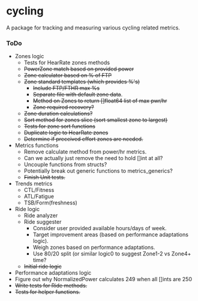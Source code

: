 # cycling
A package for tracking and measuring various cycling related metrics.

### ToDo
- Zones logic
    - Tests for HearRate zones methods
    - ~~PowerZone match based on provided power~~
    - ~~Zone calculator based on % of FTP~~
    - ~~Zone standard templates (which provides %'s)~~
        - ~~Include FTP/FTHR max %s~~
        - ~~Separate file with default zone data~~.
        - ~~Method on Zones to return []float64 list of max pwr/hr~~
        - ~~Zone required recovery?~~
    - ~~Zone duration calculations?~~
    - ~~Sort method for zones slice (sort smallest zone to largest)~~
    - ~~Tests for zone sort functions~~
    - ~~Duplicate logic to HearRate zones~~
    - ~~Determine if preceived effort zones are needed.~~
- Metrics functions
    - Remove calculate method from power/hr metrics.
    - Can we actually just remove the need to hold []int at all?
    - Uncouple functions from structs?
    - Potentially break out generic functions to metrics_generics?
    - ~~Finish Unit tests.~~
- Trends metrics
    - CTL/Fitness
    - ATL/Fatigue
    - TSB/Form(freshness)
- Ride logic
    - Ride analyzer
    - Ride suggester
        - Consider user provided available hours/days of week.
        - Target improvement areas (based on performance adaptations logic).
        - Weigh zones based on performance adaptations.
        - Use 80/20 split (or similar logic0 to suggest Zone1-2 vs Zone4+ time?
    - ~~Initial ride logic~~
- Performance adaptations logic
- Figure out why NormalizedPower calculates 249 when all []ints are 250
- ~~Write tests for Ride methods.~~
- ~~Tests for helper functions.~~
